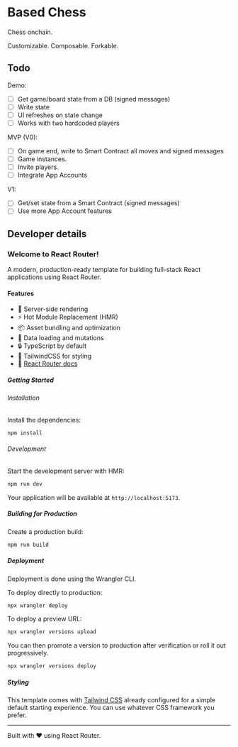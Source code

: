 # Based Chess

Chess onchain.

Customizable. Composable. Forkable.

## Todo

Demo:
- [ ] Get game/board state from a DB (signed messages)
- [ ] Write state
- [ ] UI refreshes on state change
- [ ] Works with two hardcoded players

MVP (V0):
- [ ] On game end, write to Smart Contract all moves and signed messages
- [ ] Game instances.
- [ ] Invite players.
- [ ] Integrate App Accounts

V1:
- [ ] Get/set state from a Smart Contract (signed messages)
- [ ] Use more App Account features

## Developer details

### Welcome to React Router!

A modern, production-ready template for building full-stack React applications using React Router.

#### Features

- 🚀 Server-side rendering
- ⚡️ Hot Module Replacement (HMR)
- 📦 Asset bundling and optimization
- 🔄 Data loading and mutations
- 🔒 TypeScript by default
- 🎉 TailwindCSS for styling
- 📖 [React Router docs](https://reactrouter.com/)

##### Getting Started

###### Installation

Install the dependencies:

```bash
npm install
```

###### Development

Start the development server with HMR:

```bash
npm run dev
```

Your application will be available at `http://localhost:5173`.

##### Building for Production

Create a production build:

```bash
npm run build
```

##### Deployment

Deployment is done using the Wrangler CLI.

To deploy directly to production:

```sh
npx wrangler deploy
```

To deploy a preview URL:

```sh
npx wrangler versions upload
```

You can then promote a version to production after verification or roll it out progressively.

```sh
npx wrangler versions deploy
```

##### Styling

This template comes with [Tailwind CSS](https://tailwindcss.com/) already configured for a simple default starting experience. You can use whatever CSS framework you prefer.

---

Built with ❤️ using React Router.

